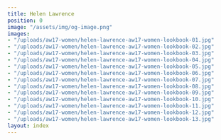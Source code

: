 ```yaml
---
title: Helen Lawrence
position: 0
image: "/assets/img/og-image.png"
images:
- "/uploads/aw17-women/helen-lawrence-aw17-women-lookbook-01.jpg"
- "/uploads/aw17-women/helen-lawrence-aw17-women-lookbook-02.jpg"
- "/uploads/aw17-women/helen-lawrence-aw17-women-lookbook-03.jpg"
- "/uploads/aw17-women/helen-lawrence-aw17-women-lookbook-04.jpg"
- "/uploads/aw17-women/helen-lawrence-aw17-women-lookbook-05.jpg"
- "/uploads/aw17-women/helen-lawrence-aw17-women-lookbook-06.jpg"
- "/uploads/aw17-women/helen-lawrence-aw17-women-lookbook-07.jpg"
- "/uploads/aw17-women/helen-lawrence-aw17-women-lookbook-08.jpg"
- "/uploads/aw17-women/helen-lawrence-aw17-women-lookbook-09.jpg"
- "/uploads/aw17-women/helen-lawrence-aw17-women-lookbook-10.jpg"
- "/uploads/aw17-women/helen-lawrence-aw17-women-lookbook-11.jpg"
- "/uploads/aw17-women/helen-lawrence-aw17-women-lookbook-12.jpg"
- "/uploads/aw17-women/helen-lawrence-aw17-women-lookbook-13.jpg"
layout: index
---
```


